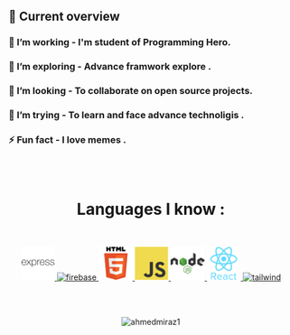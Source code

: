 
## :eyes: Current overview


### 🔭 I’m working - I'm student of  Programming Hero. 
### 🌱 I’m exploring - Advance framwork explore . 
### 👯 I’m looking - To collaborate on open source projects. 
### 🤔 I’m trying - To learn and face advance technoligis . 
### ⚡ Fun fact - I love memes .


</br>
</br>



<h1 align="center" >Languages I know :  </h1>

</br>
<p align="center"> <a href="https://expressjs.com" target="_blank" rel="noreferrer"> <img src="https://raw.githubusercontent.com/devicons/devicon/master/icons/express/express-original-wordmark.svg" alt="express" width="60" height="60"/> </a> <a href="https://firebase.google.com/" target="_blank" rel="noreferrer"> <img src="https://www.vectorlogo.zone/logos/firebase/firebase-icon.svg" alt="firebase" width="60" height="60"/> </a> <a href="https://www.w3.org/html/" target="_blank" rel="noreferrer"> <img src="https://raw.githubusercontent.com/devicons/devicon/master/icons/html5/html5-original-wordmark.svg" alt="html5" width="60" height="60"/> </a> <a href="https://developer.mozilla.org/en-US/docs/Web/JavaScript" target="_blank" rel="noreferrer"> <img src="https://raw.githubusercontent.com/devicons/devicon/master/icons/javascript/javascript-original.svg" alt="javascript" width="60" height="60"/> </a> <a href="https://nodejs.org" target="_blank" rel="noreferrer"> <img src="https://raw.githubusercontent.com/devicons/devicon/master/icons/nodejs/nodejs-original-wordmark.svg" alt="nodejs" width="60" height="60"/> </a> <a href="https://reactjs.org/" target="_blank" rel="noreferrer"> <img src="https://raw.githubusercontent.com/devicons/devicon/master/icons/react/react-original-wordmark.svg" alt="react" width="60" height="60"/> </a> <a href="https://tailwindcss.com/" target="_blank" rel="noreferrer"> <img src="https://www.vectorlogo.zone/logos/tailwindcss/tailwindcss-icon.svg" alt="tailwind" width="60" height="60"/> </a> </p>




</br>
</br>
</hr>




<p align="center"><img   src="https://github-readme-streak-stats.herokuapp.com/?user=ahmedmiraz1&" alt="ahmedmiraz1" /></p>
